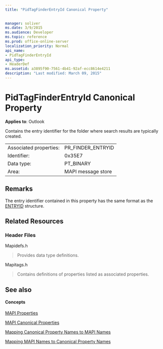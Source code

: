 ```yaml
---
title: "PidTagFinderEntryId Canonical Property"
 
 
manager: soliver
ms.date: 3/9/2015
ms.audience: Developer
ms.topic: reference
ms.prod: office-online-server
localization_priority: Normal
api_name:
- PidTagFinderEntryId
api_type:
- HeaderDef
ms.assetid: a3895f90-7561-4b41-92af-ecc8614e4211
description: "Last modified: March 09, 2015"
---
```


# PidTagFinderEntryId Canonical Property

  
  
**Applies to**: Outlook 
  
Contains the entry identifier for the folder where search results are typically created.
  
|||
|:-----|:-----|
|Associated properties:  <br/> |PR_FINDER_ENTRYID  <br/> |
|Identifier:  <br/> |0x35E7  <br/> |
|Data type:  <br/> |PT_BINARY  <br/> |
|Area:  <br/> |MAPI message store  <br/> |
   
## Remarks

The entry identifier contained in this property has the same format as the [ENTRYID](entryid.md) structure. 
  
## Related Resources

### Header Files

Mapidefs.h
  
> Provides data type definitions.
    
Mapitags.h
  
> Contains definitions of properties listed as associated properties.
    
## See also

#### Concepts

[MAPI Properties](mapi-properties.md)
  
[MAPI Canonical Properties](mapi-canonical-properties.md)
  
[Mapping Canonical Property Names to MAPI Names](mapping-canonical-property-names-to-mapi-names.md)
  
[Mapping MAPI Names to Canonical Property Names](mapping-mapi-names-to-canonical-property-names.md)

